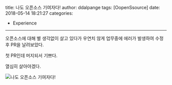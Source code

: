 title: 나도 오픈소스 기여자다!
author: ddalpange
tags: [OopenSsource]
date: 2018-05-14 18:21:27
categories:
- Experience
---
오픈소스에 대해 별 생각없이 살고 있다가 우연치 않게 업무중에 에러가 발생하여 수정 후 PR을 날려보았다.

첫 PR인데 머지되서 기쁘다.

열심히 살아야겠다.

<!-- more -->

![나도 오픈소스 기여자다!](https://ddalpange.github.io/images/tui-chart-contribute.png)
<!--stackedit_data:
eyJoaXN0b3J5IjpbMTM3NDc2MTEwMF19
-->